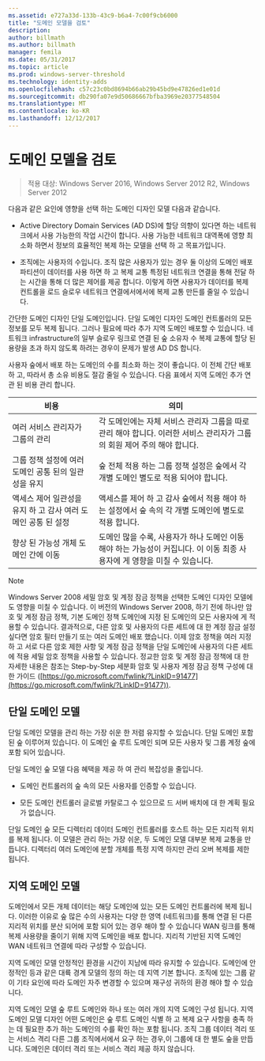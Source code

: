 ```yaml
---
ms.assetid: e727a33d-133b-43c9-b6a4-7c00f9cb6000
title: "도메인 모델을 검토"
description: 
author: billmath
ms.author: billmath
manager: femila
ms.date: 05/31/2017
ms.topic: article
ms.prod: windows-server-threshold
ms.technology: identity-adds
ms.openlocfilehash: c57c23c0bd8694b66ab29b45bd9e47826ed1e01d
ms.sourcegitcommit: db290fa07e9d50686667bfba3969e20377548504
ms.translationtype: MT
ms.contentlocale: ko-KR
ms.lasthandoff: 12/12/2017
---
```

# <a name="reviewing-the-domain-models"></a>도메인 모델을 검토

>적용 대상: Windows Server 2016, Windows Server 2012 R2, Windows Server 2012

다음과 같은 요인에 영향을 선택 하는 도메인 디자인 모델 다음과 같습니다.  
  
-   Active Directory Domain Services (AD DS)에 할당 의향이 있다면 하는 네트워크에서 사용 가능한의 작업 시간이 합니다. 사용 가능한 네트워크 대역폭에 영향 최소화 하면서 정보의 효율적인 복제 하는 모델을 선택 하 고 목표가입니다.  
  
-   조직에는 사용자의 수입니다. 조직 많은 사용자가 있는 경우 둘 이상의 도메인 배포 파티션이 데이터를 사용 하면 하 고 복제 교통 특정된 네트워크 연결을 통해 전달 하는 시간을 통해 더 많은 제어를 제공 합니다. 이렇게 하면 사용자가 데이터를 복제 컨트롤을 로드 슬로우 네트워크 연결에서에서에 복제 교통 만든를 줄일 수 있습니다.  
  
간단한 도메인 디자인 단일 도메인입니다. 단일 도메인 디자인 도메인 컨트롤러의 모든 정보를 모두 복제 됩니다. 그러나 필요에 따라 추가 지역 도메인 배포할 수 있습니다. 네트워크 infrastructure의 일부 슬로우 링크로 연결 된 숲 소유자 수 복제 교통에 할당 된 용량을 초과 하지 않도록 하려는 경우이 문제가 발생 AD DS 합니다.  
  
사용자 숲에서 배포 하는 도메인의 수를 최소화 하는 것이 좋습니다. 이 전체 간단 배포 하 고, 따라서 총 소유 비용도 절감 줄일 수 있습니다. 다음 표에서 지역 도메인 추가 연관 된 비용 관리 합니다.  
  
|비용|의미|  
|--------|----------------|  
|여러 서비스 관리자가 그룹의 관리|각 도메인에는 자체 서비스 관리자 그룹을 따로 관리 해야 합니다. 이러한 서비스 관리자가 그룹의 회원 제어 주의 해야 합니다.|  
|그룹 정책 설정에 여러 도메인 공통 된의 일관성을 유지|숲 전체 적용 하는 그룹 정책 설정은 숲에서 각 개별 도메인 별도로 적용 되어야 합니다.|  
|액세스 제어 일관성을 유지 하 고 감사 여러 도메인 공통 된 설정|액세스를 제어 하 고 감사 숲에서 적용 해야 하는 설정에서 숲 속의 각 개별 도메인에 별도로 적용 합니다.|  
|향상 된 가능성 개체 도메인 간에 이동|도메인 많을 수록, 사용자가 하나 도메인 이동 해야 하는 가능성이 커집니다. 이 이동 최종 사용자에 게 영향을 미칠 수 있습니다.|  
  
> [!NOTE]  
>  Windows Server 2008 세밀 암호 및 계정 잠금 정책을 선택한 도메인 디자인 모델에도 영향을 미칠 수 있습니다. 이 버전의 Windows Server 2008, 하기 전에 하나만 암호 및 계정 잠금 정책, 기본 도메인 정책 도메인에 지정 된 도메인의 모든 사용자에 게 적용할 수 있습니다. 결과적으로, 다른 암호 및 사용자의 다른 세트에 대 한 계정 잠금 설정 싶다면 암호 필터 만들기 또는 여러 도메인 배포 했습니다. 이제 암호 정책을 여러 지정 하 고 서로 다른 암호 제한 사항 및 계정 잠금 정책을 단일 도메인에 사용자의 다른 세트에 적용 세밀 암호 정책을 사용할 수 있습니다. 정교한 암호 및 계정 잠금 정책에 대 한 자세한 내용은 참조는 Step-by-Step 세분화 암호 및 사용자 계정 잠금 정책 구성에 대 한 가이드 ([https://go.microsoft.com/fwlink/?LinkID=91477](https://go.microsoft.com/fwlink/?LinkID=91477)).  
  
## <a name="single-domain-model"></a>단일 도메인 모델  
단일 도메인 모델을 관리 하는 가장 쉬운 한 저렴 유지할 수 있습니다. 단일 도메인 포함 된 숲 이루어져 있습니다. 이 도메인 숲 루트 도메인 되며 모든 사용자 및 그룹 계정 숲에 포함 되어 있습니다.  
  
단일 도메인 숲 모델 다음 혜택을 제공 하 여 관리 복잡성을 줄입니다.  
  
-   도메인 컨트롤러의 숲 속의 모든 사용자를 인증할 수 있습니다.  
  
-   모든 도메인 컨트롤러 글로벌 카탈로그 수 있으므로 드 서버 배치에 대 한 계획 필요가 없습니다.  
  
단일 도메인 숲 모든 디렉터리 데이터 도메인 컨트롤러를 호스트 하는 모든 지리적 위치를 복제 됩니다. 이 모델은 관리 하는 가장 쉬운, 두 도메인 모델 대부분 복제 교통을 만듭니다. 디렉터리 여러 도메인에 분할 개체를 특정 지역 하지만 관리 오버 복제를 제한 됩니다.  
  
## <a name="regional-domain-model"></a>지역 도메인 모델  
도메인에서 모든 개체 데이터는 해당 도메인에 있는 모든 도메인 컨트롤러에 복제 됩니다. 이러한 이유로 숲 많은 수의 사용자는 다양 한 영역 (네트워크)를 통해 연결 된 다른 지리적 위치를 분산 되어에 포함 되어 있는 경우 해야 할 수 있습니다 WAN 링크를 통해 복제 사용량을 줄이기 위해 지역 도메인을 배포 합니다. 지리적 기반된 지역 도메인 WAN 네트워크 연결에 따라 구성할 수 있습니다.  
  
지역 도메인 모델 안정적인 환경을 시간이 지남에 따라 유지할 수 있습니다. 도메인에 안정적인 등과 같은 대륙 경계 모델의 정의 하는 데 지역 기본 합니다. 조직에 있는 그룹 같이 기타 요인에 따라 도메인 자주 변경할 수 있으며 재구성 귀하의 환경 해야 할 수 있습니다.  
  
지역 도메인 모델 숲 루트 도메인와 하나 또는 여러 개의 지역 도메인 구성 됩니다. 지역 도메인 모델 디자인 어떤 도메인은 숲 루트 도메인 식별 하 고 복제 요구 사항을 충족 하는 데 필요한 추가 하는 도메인의 수를 확인 하는 포함 됩니다. 조직 그룹 데이터 격리 또는 서비스 격리 다른 그룹 조직에서에서 요구 하는 경우,이 그룹에 대 한 별도 숲을 만듭니다. 도메인은 데이터 격리 또는 서비스 격리 제공 하지 않습니다.  
  


